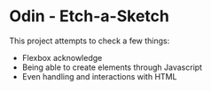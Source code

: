 # Odin - Etch-a-Sketch
This project attempts to check a few things:

- Flexbox acknowledge
- Being able to create elements through Javascript
- Even handling and interactions with HTML